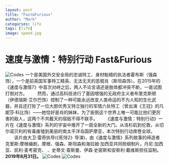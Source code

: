 ```yaml
---
layout: post
title: "Fast&Furious"
author: "Mark"
categories: life
tags: [life]
image: speed.jpg
---
```


# 速度与激情：特别行动 Fast&Furious
![Codes](/assets/img/1908/speed1.jpg)
一个是美国外交安全局的忠诚特工、身材魁梧的执法者霍布斯（强森饰），一个是前英国军事特工精英、无法无天的恶棍肖（斯坦森饰）。在2015年的《速度与激情7》中首次对峙之后，两人不论言语还是肢体都冲突不断，一直试图打倒对方。
　　然而，通过高科技进行了基因增强的无政府主义者布里克斯顿（伊德瑞斯·艾尔巴饰）控制了一种可能永远改变人类命运的不为人知的生化武器，并且还打败了一位大胆优秀又特立独行的军情六处特工（曾出演《王冠》的凡妮莎·科比饰）——她恰好是肖的妹妹，为了扳倒这个世界上唯一可能比他们更厉害的敌人，这两个不共戴天的宿敌不得不联手。
　　《速度与激情：特别行动》一片在《速度与激情》系列的宇宙中推开了一扇全新的大门。从洛杉矶到伦敦，从切尔诺贝利的有毒废墟到美丽的南太平洋岛国萨摩亚，本次特别行动席卷全球。
　　该片由大卫·雷奇执导(《死侍2》导演)，由《速度与激情》系列故事的缔造者克里斯·摩根编剧，摩根、强森、斯坦森和海拉姆·加西亚共同担纲制片。丹尼·加西亚、凯利·麦考密克、 、史蒂文·查斯曼、伊森·史密斯和安斯利·戴维斯担任监制。**2019年8月31日。**
![Codes](/assets/img/1908/speed2.jpg)
![Codes](/assets/img/1908/speed3.jpg)
